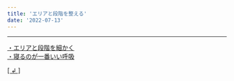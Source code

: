 ```yaml
---
title: 'エリアと段階を整える'
date: '2022-07-13'
---
```

***
[・エリアと段階を細かく ](/posts/01)  
[・寝るのが一番いい呼吸 ](/posts/04)  

[[ ↲ ]](https://01234567890.thebase.in/about)
